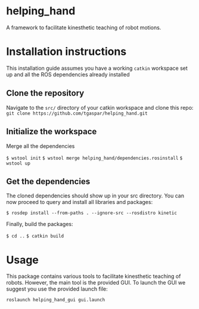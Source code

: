 # helping_hand
A framework to facilitate kinesthetic teaching of robot motions.

# Installation instructions

This installation guide assumes you have a working `catkin` workspace set up and all the ROS dependencies already installed

## Clone the repository
Navigate to the `src/` directory of your catkin workspace and clone this repo:
`git clone https://github.com/tgaspar/helping_hand.git`

## Initialize the workspace
Merge all the dependencies

`$ wstool init`
`$ wstool merge helping_hand/dependencies.rosinstall`
`$ wstool up`

## Get the dependencies

The cloned dependencies should show up in your src directory. You can now proceed to query and install all libraries and packages:

`$ rosdep install --from-paths . --ignore-src --rosdistro kinetic`

Finally, build the packages:

`$ cd ..`
`$ catkin build`


# Usage

This package contains various tools to facilitate kinesthetic teaching of robots. However, the main tool is the provided GUI. To launch the GUI we suggest you use the provided launch file:

`roslaunch helping_hand_gui gui.launch`
